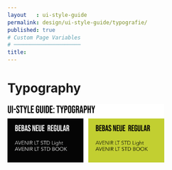 ```yaml
---
layout   : ui-style-guide
permalink: design/ui-style-guide/typografie/
published: true
# Custom Page Variables
# ─────────────────────
title:
---
```


<h1>Typography</h1>
<div class="container">
<img src="../../assets/Images/typography.png" class="col-12" style="width:70%;" >
</div>